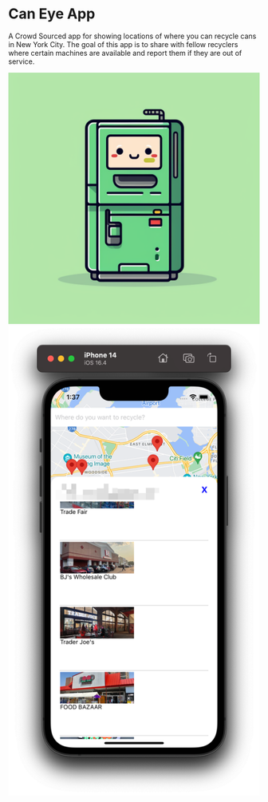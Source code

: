 # Can Eye App

A Crowd Sourced app for showing locations of where you can recycle cans in New York City. The goal of this app is to share with fellow recyclers where certain machines are available and report them if they are out of service.

![caneye](images/caneyeapp.png)
![nyc](images/app.png)
